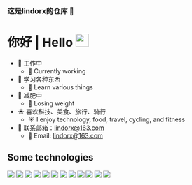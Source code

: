 ### 这是lindorx的仓库 👋

# 你好 | Hello <img src="https://raw.githubusercontent.com/MartinHeinz/MartinHeinz/master/wave.gif" width="30px">

- 💾 工作中
    - 💾 Currently working
- 🌱 学习各种东西
    - 🌱 Learn various things
- 🏃 减肥中
    - 🏃 Losing weight
- ☀️ 喜欢科技、美食、旅行、骑行
    - ☀️ I enjoy technology, food, travel, cycling, and fitness
- 💬 联系邮箱：lindorx@163.com
    - 💬 Email: lindorx@163.com

## Some technologies

![](https://img.shields.io/badge/OS-Linux-informational?style=flat&logo=linux&logoColor=white&color=2bbc8a)
![](https://img.shields.io/badge/Code-C-informational?style=flat&logo=c&logoColor=white&color=2bbc8a)
![](https://img.shields.io/badge/Code-C++-informational?style=flat&logo=cplusplus&logoColor=white&color=2bbc8a)
![](https://img.shields.io/badge/Code-Python-informational?style=flat&logo=python&logoColor=white&color=2bbc8a)
![](https://img.shields.io/badge/Code-Make-informational?style=flat&logo=make&logoColor=white&color=2bbc8a)
![](https://img.shields.io/badge/Code-Shell-informational?style=flat&logo=gnubash&logoColor=white&color=2bbc8a)
![](https://img.shields.io/badge/Code-Kotlin-informational?style=flat&logo=kotlin&logoColor=white&color=2bbc8a)
![](https://img.shields.io/badge/Code-LABELVIEW-informational?style=flat&logo=labview&logoColor=white&color=2bbc8a)
![](https://img.shields.io/badge/Tools-rpm-informational?style=flat&logo=redhat&logoColor=white&color=2bbc8a)
![](https://img.shields.io/badge/Tools-KVM-informational?style=flat&logo=qemu&logoColor=white&color=2bbc8a)
![](https://img.shields.io/badge/Editor-VSCode-informational?style=flat&logo=visualstudiocode&logoColor=white&color=2bbc8a)
![](https://img.shields.io/badge/Editor-VIM-informational?style=flat&logo=vim&logoColor=white&color=2bbc8a)
